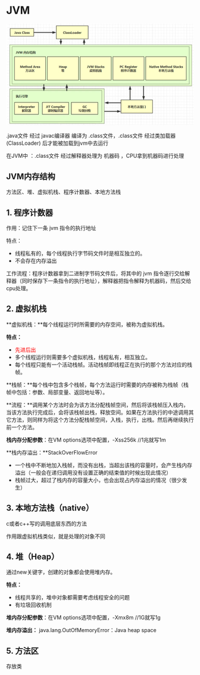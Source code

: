 # JVM

![image-20211227171337935](../../assets/image-20211227171337935.png)

.java文件 经过 javac编译器 编译为 .class文件，.class文件 经过类加载器(ClassLoader) 后才能被加载到jvm中去运行

在JVM中 ：.class文件 经过解释器处理为 机器码 ，CPU拿到机器码进行处理



## JVM内存结构

方法区、堆、虚拟机栈、程序计数器、本地方法栈



## 1. 程序计数器

作用：记住下一条 jvm 指令的执行地址

特点：

- 线程私有的，每个线程执行字节码文件时是相互独立的。
- 不会存在内存溢出

工作流程：程序计数器拿到二进制字节码文件后，将其中的 jvm 指令逐行交给解释器（同时保存下一条指令的执行地址），解释器把指令解释为机器码，然后交给cpu处理。



## 2. 虚拟机栈

**虚拟机栈：**每个线程运行时所需要的内存空间，被称为虚拟机栈。

**特点：**

- <font color="red">先进后出</font>
- 多个线程运行则需要多个虚拟机栈，线程私有，相互独立。
- 每个线程只能有一个活动栈帧。活动栈帧即线程正在执行的那个方法对应的栈帧。

**栈帧：**每个栈中包含多个栈帧，每个方法运行时需要的内存被称为栈帧（栈帧中包括：参数、局部变量、返回地址等）。

**流程：**调用某个方法时会为该方法分配栈帧空间，然后将该栈帧压入栈内，当该方法执行完成后，会将该栈帧出栈，释放空间。如果在方法执行的中途调用其它方法，则同样为将这个方法分配栈帧空间，入栈，执行，出栈。然后再继续执行前一个方法。

**栈内存分配参数**：在VM options选项中配置，-Xss256k		//1兆就写1m

**栈内存溢出：**StackOverFlowError

- 一个栈中不断地加入栈帧，而没有出栈，当超出该栈的容量时，会产生栈内存溢出（一般会在递归调用没有设置正确的结束值的时候出现此情况）
- 栈帧过大，超过了栈内存的容量大小，也会出现占内存溢出的情况（很少发生）



## 3. 本地方法栈（native）

c或者c++写的调用底层东西的方法

作用跟虚拟机栈类似，就是处理的对象不同



## 4. 堆（Heap）

通过new关键字，创建的对象都会使用堆内存。

**特点：**

- 线程共享的，堆中对象都需要考虑线程安全的问题
- 有垃圾回收机制

**堆内存分配参数**：在VM options选项中配置，-Xmx8m		//1G就写1g

**堆内存溢出：** java.lang.OutOfMemoryError：Java heap space



## 5. 方法区

存放类

